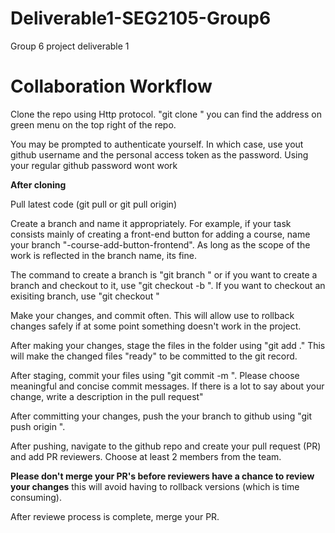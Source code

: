 # Deliverable1-SEG2105-Group6
Group 6 project deliverable 1

# Collaboration Workflow
Clone the repo using Http protocol. "git clone <http address of repo>" you can find the address on green menu on the top right of the repo. 
  
You may be prompted to authenticate yourself. In which case, use yout github username and the personal access token as the password. Using your regular github password wont work
 
**After cloning**
 
Pull latest code (git pull or git pull origin)

Create a branch and name it appropriately. For example, if your task consists mainly of creating a front-end button for adding a course, name your branch "<your name>-course-add-button-frontend". As long as the scope of the work is reflected in the branch name, its fine.

The command to create a branch is "git branch <branch name>" or if you want to create a branch and checkout to it, use "git checkout -b <branch name>". If you want to checkout an exisiting branch, use "git checkout <branch name that exisits>" 


Make your changes, and commit often. This will allow use to rollback changes safely if at some point something doesn't work in the project.

After making your changes, stage the files in the folder using "git add ." This will make the changed files "ready" to be committed to the git record.

After staging, commit your files using "git commit -m <commit message>". Please choose meaningful and concise commit messages. If there is a lot to say about your change, write a description in the pull request"

After committing your changes, push the your branch to github using "git push origin <branch you want to push..usually the one you are in>".

After pushing, navigate to the github repo and create your pull request (PR) and add PR reviewers. Choose at least 2 members from the team. 

**Please don't merge your PR's before reviewers have a chance to review your changes** this will avoid having to rollback versions (which is time consuming).

After reviewe process is complete, merge your PR.



